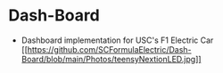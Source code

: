 # Dash-Board
- Dashboard implementation for USC's F1 Electric Car
[[https://github.com/SCFormulaElectric/Dash-Board/blob/main/Photos/teensyNextionLED.jpg]]
